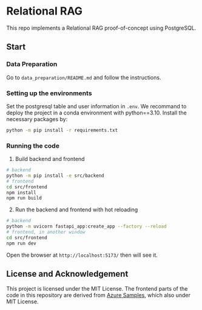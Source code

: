# Relational RAG

This repo implements a Relational RAG proof-of-concept using PostgreSQL. 

## Start
### Data Preparation
Go to `data_preparation/README.md` and follow the instructions.

### Setting up the environments
Set the postgresql table and user information in `.env`. 
We recommand to deploy the project in a conda environment with python==3.10. Install the necessary packages by:
```bash
python -m pip install -r requirements.txt
```
### Running the code
1. Build backend and frontend
```bash
# backend
python -m pip install -e src/backend
# frontend
cd src/frontend
npm install
npm run build
```

2. Run the backend and frontend with hot reloading
```bash
# backend
python -m uvicorn fastapi_app:create_app --factory --reload
# frontend, in another window
cd src/frontend
npm run dev
```
Open the browser at `http://localhost:5173/` then will see it.

## License and Acknowledgement

This project is licensed under the MIT License. The frontend parts of the code in this repository are derived from [Azure Samples](https://github.com/Azure-Samples/rag-postgres-openai-python), which also under MIT License. 
